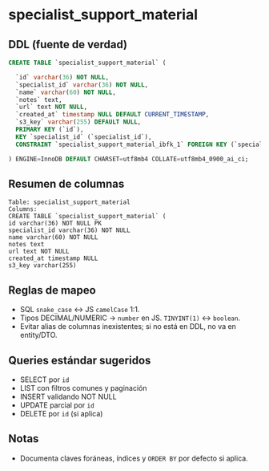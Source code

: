 # specialist_support_material

## DDL (fuente de verdad)
```sql
CREATE TABLE `specialist_support_material` (

  `id` varchar(36) NOT NULL,
  `specialist_id` varchar(36) NOT NULL,
  `name` varchar(60) NOT NULL,
  `notes` text,
  `url` text NOT NULL,
  `created_at` timestamp NULL DEFAULT CURRENT_TIMESTAMP,
  `s3_key` varchar(255) DEFAULT NULL,
  PRIMARY KEY (`id`),
  KEY `specialist_id` (`specialist_id`),
  CONSTRAINT `specialist_support_material_ibfk_1` FOREIGN KEY (`specialist_id`) REFERENCES `users` (`id`) ON DELETE CASCADE

) ENGINE=InnoDB DEFAULT CHARSET=utf8mb4 COLLATE=utf8mb4_0900_ai_ci;
```

## Resumen de columnas
```
Table: specialist_support_material
Columns:
CREATE TABLE `specialist_support_material` (
id varchar(36) NOT NULL PK
specialist_id varchar(36) NOT NULL
name varchar(60) NOT NULL
notes text
url text NOT NULL
created_at timestamp NULL
s3_key varchar(255)
```

## Reglas de mapeo
- SQL `snake_case` ↔ JS `camelCase` 1:1.
- Tipos DECIMAL/NUMERIC → `number` en JS. `TINYINT(1)` ↔ `boolean`.
- Evitar alias de columnas inexistentes; si no está en DDL, no va en entity/DTO.

## Queries estándar sugeridos
- SELECT por `id`
- LIST con filtros comunes y paginación
- INSERT validando NOT NULL
- UPDATE parcial por `id`
- DELETE por `id` (si aplica)

## Notas
- Documenta claves foráneas, índices y `ORDER BY` por defecto si aplica.
